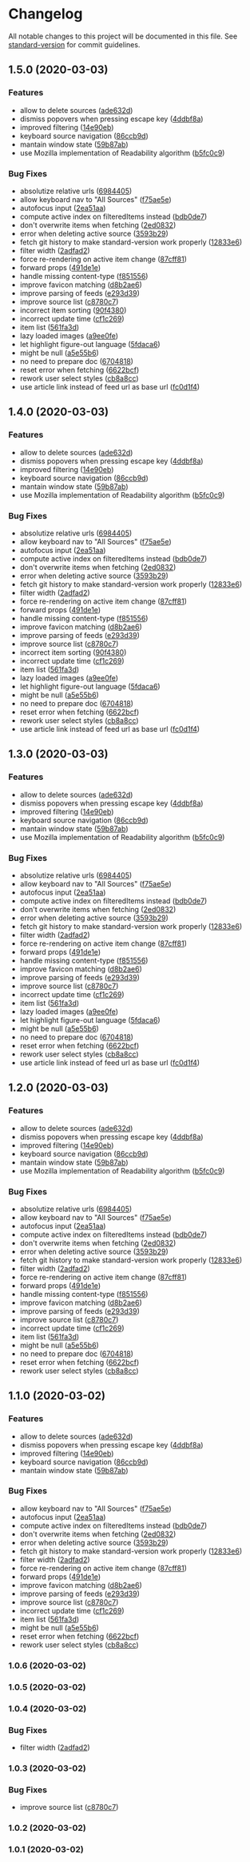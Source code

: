 # Changelog

All notable changes to this project will be documented in this file. See [standard-version](https://github.com/conventional-changelog/standard-version) for commit guidelines.

## 1.5.0 (2020-03-03)


### Features

* allow to delete sources ([ade632d](https://github.com/knoopx/feeder/commit/ade632d6fa6e98cf8ff0bc237f36eb11212ba544))
* dismiss popovers when pressing escape key ([4ddbf8a](https://github.com/knoopx/feeder/commit/4ddbf8ab1687a416238369c47b1e61521cc34254))
* improved filtering ([14e90eb](https://github.com/knoopx/feeder/commit/14e90ebca78b824e58be2a1372b309fa2082f541))
* keyboard source navigation ([86ccb9d](https://github.com/knoopx/feeder/commit/86ccb9de3ecdb16a967f9c12e591aa0505c68eb5))
* mantain window state ([59b87ab](https://github.com/knoopx/feeder/commit/59b87ab0632c63ae39a34c5a4d575e37b910d5d3))
* use Mozilla implementation of Readability algorithm ([b5fc0c9](https://github.com/knoopx/feeder/commit/b5fc0c99d5308bdd713b10d2fd37dfe53dc1a38c))


### Bug Fixes

* absolutize relative urls ([6984405](https://github.com/knoopx/feeder/commit/69844054602b37e927cba735c1228e9eacaee186))
* allow keyboard nav to "All Sources" ([f75ae5e](https://github.com/knoopx/feeder/commit/f75ae5e5c8b89b6e04e7e13576aa719189d9a99e))
* autofocus input ([2ea51aa](https://github.com/knoopx/feeder/commit/2ea51aad5b5ccb4744982d0514c1435c5a3123eb))
* compute active index on filteredItems instead ([bdb0de7](https://github.com/knoopx/feeder/commit/bdb0de75cc126d41cd772a1ee54ba55ba7171bdf))
* don't overwrite items when fetching ([2ed0832](https://github.com/knoopx/feeder/commit/2ed0832f0ef5a58795c25c2ccc6dd61412f1aa6a))
* error when deleting active source ([3593b29](https://github.com/knoopx/feeder/commit/3593b291367a4d6cef11f7938c0f428df94c2bb9))
* fetch git history to make standard-version work properly ([12833e6](https://github.com/knoopx/feeder/commit/12833e64404871a8d9a8348d979048b1c1f82195))
* filter width ([2adfad2](https://github.com/knoopx/feeder/commit/2adfad20998bf035f46d7b3c7b401b5029999db4))
* force re-rendering on active item change ([87cff81](https://github.com/knoopx/feeder/commit/87cff81ecb0a09861f5ef883f30a6b68bd3620c8))
* forward props ([491de1e](https://github.com/knoopx/feeder/commit/491de1e24fa3a489f9682ae28e1da8acbb5f0fd7))
* handle missing content-type ([f851556](https://github.com/knoopx/feeder/commit/f8515566cb9f2aba4933ec08b05e91975b5319a1))
* improve favicon matching ([d8b2ae6](https://github.com/knoopx/feeder/commit/d8b2ae61877c02f6fac2d758581360b679e5ab50))
* improve parsing of feeds ([e293d39](https://github.com/knoopx/feeder/commit/e293d39683d32237e205ddc93f0574797519afc0))
* improve source list ([c8780c7](https://github.com/knoopx/feeder/commit/c8780c7873ddfc477924f9f94cfc72cd36dd519e))
* incorrect item sorting ([90f4380](https://github.com/knoopx/feeder/commit/90f43803068a7ad46e65dc7b1f12c3d423a1e62c))
* incorrect update time ([cf1c269](https://github.com/knoopx/feeder/commit/cf1c26918de14e77c433759d1052f9df743ae6a1))
* item list ([561fa3d](https://github.com/knoopx/feeder/commit/561fa3d61e807c3f2e3069378dd48a7a7d13b689))
* lazy loaded images ([a9ee0fe](https://github.com/knoopx/feeder/commit/a9ee0fe627e802119a5643d217e910c000c238ed))
* let highlight figure-out language ([5fdaca6](https://github.com/knoopx/feeder/commit/5fdaca6db7b31c845f8c327c2762bd489f357cbf))
* might be null ([a5e55b6](https://github.com/knoopx/feeder/commit/a5e55b6737d9190bd832f4433982cc50ff8aa6e4))
* no need to prepare doc ([6704818](https://github.com/knoopx/feeder/commit/670481818d0911a31c8ff73ea8fc514439507f6b))
* reset error when fetching ([6622bcf](https://github.com/knoopx/feeder/commit/6622bcff7a0777314efd845d9a4bee5cb78884a6))
* rework user select styles ([cb8a8cc](https://github.com/knoopx/feeder/commit/cb8a8ccd43ff06db366d804696c46ebf8071a6f4))
* use article link instead of feed url as base url ([fc0d1f4](https://github.com/knoopx/feeder/commit/fc0d1f408fa8e8f94f3a2f6242c041463060c600))

## 1.4.0 (2020-03-03)


### Features

* allow to delete sources ([ade632d](https://github.com/knoopx/feeder/commit/ade632d6fa6e98cf8ff0bc237f36eb11212ba544))
* dismiss popovers when pressing escape key ([4ddbf8a](https://github.com/knoopx/feeder/commit/4ddbf8ab1687a416238369c47b1e61521cc34254))
* improved filtering ([14e90eb](https://github.com/knoopx/feeder/commit/14e90ebca78b824e58be2a1372b309fa2082f541))
* keyboard source navigation ([86ccb9d](https://github.com/knoopx/feeder/commit/86ccb9de3ecdb16a967f9c12e591aa0505c68eb5))
* mantain window state ([59b87ab](https://github.com/knoopx/feeder/commit/59b87ab0632c63ae39a34c5a4d575e37b910d5d3))
* use Mozilla implementation of Readability algorithm ([b5fc0c9](https://github.com/knoopx/feeder/commit/b5fc0c99d5308bdd713b10d2fd37dfe53dc1a38c))


### Bug Fixes

* absolutize relative urls ([6984405](https://github.com/knoopx/feeder/commit/69844054602b37e927cba735c1228e9eacaee186))
* allow keyboard nav to "All Sources" ([f75ae5e](https://github.com/knoopx/feeder/commit/f75ae5e5c8b89b6e04e7e13576aa719189d9a99e))
* autofocus input ([2ea51aa](https://github.com/knoopx/feeder/commit/2ea51aad5b5ccb4744982d0514c1435c5a3123eb))
* compute active index on filteredItems instead ([bdb0de7](https://github.com/knoopx/feeder/commit/bdb0de75cc126d41cd772a1ee54ba55ba7171bdf))
* don't overwrite items when fetching ([2ed0832](https://github.com/knoopx/feeder/commit/2ed0832f0ef5a58795c25c2ccc6dd61412f1aa6a))
* error when deleting active source ([3593b29](https://github.com/knoopx/feeder/commit/3593b291367a4d6cef11f7938c0f428df94c2bb9))
* fetch git history to make standard-version work properly ([12833e6](https://github.com/knoopx/feeder/commit/12833e64404871a8d9a8348d979048b1c1f82195))
* filter width ([2adfad2](https://github.com/knoopx/feeder/commit/2adfad20998bf035f46d7b3c7b401b5029999db4))
* force re-rendering on active item change ([87cff81](https://github.com/knoopx/feeder/commit/87cff81ecb0a09861f5ef883f30a6b68bd3620c8))
* forward props ([491de1e](https://github.com/knoopx/feeder/commit/491de1e24fa3a489f9682ae28e1da8acbb5f0fd7))
* handle missing content-type ([f851556](https://github.com/knoopx/feeder/commit/f8515566cb9f2aba4933ec08b05e91975b5319a1))
* improve favicon matching ([d8b2ae6](https://github.com/knoopx/feeder/commit/d8b2ae61877c02f6fac2d758581360b679e5ab50))
* improve parsing of feeds ([e293d39](https://github.com/knoopx/feeder/commit/e293d39683d32237e205ddc93f0574797519afc0))
* improve source list ([c8780c7](https://github.com/knoopx/feeder/commit/c8780c7873ddfc477924f9f94cfc72cd36dd519e))
* incorrect item sorting ([90f4380](https://github.com/knoopx/feeder/commit/90f43803068a7ad46e65dc7b1f12c3d423a1e62c))
* incorrect update time ([cf1c269](https://github.com/knoopx/feeder/commit/cf1c26918de14e77c433759d1052f9df743ae6a1))
* item list ([561fa3d](https://github.com/knoopx/feeder/commit/561fa3d61e807c3f2e3069378dd48a7a7d13b689))
* lazy loaded images ([a9ee0fe](https://github.com/knoopx/feeder/commit/a9ee0fe627e802119a5643d217e910c000c238ed))
* let highlight figure-out language ([5fdaca6](https://github.com/knoopx/feeder/commit/5fdaca6db7b31c845f8c327c2762bd489f357cbf))
* might be null ([a5e55b6](https://github.com/knoopx/feeder/commit/a5e55b6737d9190bd832f4433982cc50ff8aa6e4))
* no need to prepare doc ([6704818](https://github.com/knoopx/feeder/commit/670481818d0911a31c8ff73ea8fc514439507f6b))
* reset error when fetching ([6622bcf](https://github.com/knoopx/feeder/commit/6622bcff7a0777314efd845d9a4bee5cb78884a6))
* rework user select styles ([cb8a8cc](https://github.com/knoopx/feeder/commit/cb8a8ccd43ff06db366d804696c46ebf8071a6f4))
* use article link instead of feed url as base url ([fc0d1f4](https://github.com/knoopx/feeder/commit/fc0d1f408fa8e8f94f3a2f6242c041463060c600))

## 1.3.0 (2020-03-03)


### Features

* allow to delete sources ([ade632d](https://github.com/knoopx/feeder/commit/ade632d6fa6e98cf8ff0bc237f36eb11212ba544))
* dismiss popovers when pressing escape key ([4ddbf8a](https://github.com/knoopx/feeder/commit/4ddbf8ab1687a416238369c47b1e61521cc34254))
* improved filtering ([14e90eb](https://github.com/knoopx/feeder/commit/14e90ebca78b824e58be2a1372b309fa2082f541))
* keyboard source navigation ([86ccb9d](https://github.com/knoopx/feeder/commit/86ccb9de3ecdb16a967f9c12e591aa0505c68eb5))
* mantain window state ([59b87ab](https://github.com/knoopx/feeder/commit/59b87ab0632c63ae39a34c5a4d575e37b910d5d3))
* use Mozilla implementation of Readability algorithm ([b5fc0c9](https://github.com/knoopx/feeder/commit/b5fc0c99d5308bdd713b10d2fd37dfe53dc1a38c))


### Bug Fixes

* absolutize relative urls ([6984405](https://github.com/knoopx/feeder/commit/69844054602b37e927cba735c1228e9eacaee186))
* allow keyboard nav to "All Sources" ([f75ae5e](https://github.com/knoopx/feeder/commit/f75ae5e5c8b89b6e04e7e13576aa719189d9a99e))
* autofocus input ([2ea51aa](https://github.com/knoopx/feeder/commit/2ea51aad5b5ccb4744982d0514c1435c5a3123eb))
* compute active index on filteredItems instead ([bdb0de7](https://github.com/knoopx/feeder/commit/bdb0de75cc126d41cd772a1ee54ba55ba7171bdf))
* don't overwrite items when fetching ([2ed0832](https://github.com/knoopx/feeder/commit/2ed0832f0ef5a58795c25c2ccc6dd61412f1aa6a))
* error when deleting active source ([3593b29](https://github.com/knoopx/feeder/commit/3593b291367a4d6cef11f7938c0f428df94c2bb9))
* fetch git history to make standard-version work properly ([12833e6](https://github.com/knoopx/feeder/commit/12833e64404871a8d9a8348d979048b1c1f82195))
* filter width ([2adfad2](https://github.com/knoopx/feeder/commit/2adfad20998bf035f46d7b3c7b401b5029999db4))
* force re-rendering on active item change ([87cff81](https://github.com/knoopx/feeder/commit/87cff81ecb0a09861f5ef883f30a6b68bd3620c8))
* forward props ([491de1e](https://github.com/knoopx/feeder/commit/491de1e24fa3a489f9682ae28e1da8acbb5f0fd7))
* handle missing content-type ([f851556](https://github.com/knoopx/feeder/commit/f8515566cb9f2aba4933ec08b05e91975b5319a1))
* improve favicon matching ([d8b2ae6](https://github.com/knoopx/feeder/commit/d8b2ae61877c02f6fac2d758581360b679e5ab50))
* improve parsing of feeds ([e293d39](https://github.com/knoopx/feeder/commit/e293d39683d32237e205ddc93f0574797519afc0))
* improve source list ([c8780c7](https://github.com/knoopx/feeder/commit/c8780c7873ddfc477924f9f94cfc72cd36dd519e))
* incorrect update time ([cf1c269](https://github.com/knoopx/feeder/commit/cf1c26918de14e77c433759d1052f9df743ae6a1))
* item list ([561fa3d](https://github.com/knoopx/feeder/commit/561fa3d61e807c3f2e3069378dd48a7a7d13b689))
* lazy loaded images ([a9ee0fe](https://github.com/knoopx/feeder/commit/a9ee0fe627e802119a5643d217e910c000c238ed))
* let highlight figure-out language ([5fdaca6](https://github.com/knoopx/feeder/commit/5fdaca6db7b31c845f8c327c2762bd489f357cbf))
* might be null ([a5e55b6](https://github.com/knoopx/feeder/commit/a5e55b6737d9190bd832f4433982cc50ff8aa6e4))
* no need to prepare doc ([6704818](https://github.com/knoopx/feeder/commit/670481818d0911a31c8ff73ea8fc514439507f6b))
* reset error when fetching ([6622bcf](https://github.com/knoopx/feeder/commit/6622bcff7a0777314efd845d9a4bee5cb78884a6))
* rework user select styles ([cb8a8cc](https://github.com/knoopx/feeder/commit/cb8a8ccd43ff06db366d804696c46ebf8071a6f4))
* use article link instead of feed url as base url ([fc0d1f4](https://github.com/knoopx/feeder/commit/fc0d1f408fa8e8f94f3a2f6242c041463060c600))

## 1.2.0 (2020-03-03)


### Features

* allow to delete sources ([ade632d](https://github.com/knoopx/feeder/commit/ade632d6fa6e98cf8ff0bc237f36eb11212ba544))
* dismiss popovers when pressing escape key ([4ddbf8a](https://github.com/knoopx/feeder/commit/4ddbf8ab1687a416238369c47b1e61521cc34254))
* improved filtering ([14e90eb](https://github.com/knoopx/feeder/commit/14e90ebca78b824e58be2a1372b309fa2082f541))
* keyboard source navigation ([86ccb9d](https://github.com/knoopx/feeder/commit/86ccb9de3ecdb16a967f9c12e591aa0505c68eb5))
* mantain window state ([59b87ab](https://github.com/knoopx/feeder/commit/59b87ab0632c63ae39a34c5a4d575e37b910d5d3))
* use Mozilla implementation of Readability algorithm ([b5fc0c9](https://github.com/knoopx/feeder/commit/b5fc0c99d5308bdd713b10d2fd37dfe53dc1a38c))


### Bug Fixes

* absolutize relative urls ([6984405](https://github.com/knoopx/feeder/commit/69844054602b37e927cba735c1228e9eacaee186))
* allow keyboard nav to "All Sources" ([f75ae5e](https://github.com/knoopx/feeder/commit/f75ae5e5c8b89b6e04e7e13576aa719189d9a99e))
* autofocus input ([2ea51aa](https://github.com/knoopx/feeder/commit/2ea51aad5b5ccb4744982d0514c1435c5a3123eb))
* compute active index on filteredItems instead ([bdb0de7](https://github.com/knoopx/feeder/commit/bdb0de75cc126d41cd772a1ee54ba55ba7171bdf))
* don't overwrite items when fetching ([2ed0832](https://github.com/knoopx/feeder/commit/2ed0832f0ef5a58795c25c2ccc6dd61412f1aa6a))
* error when deleting active source ([3593b29](https://github.com/knoopx/feeder/commit/3593b291367a4d6cef11f7938c0f428df94c2bb9))
* fetch git history to make standard-version work properly ([12833e6](https://github.com/knoopx/feeder/commit/12833e64404871a8d9a8348d979048b1c1f82195))
* filter width ([2adfad2](https://github.com/knoopx/feeder/commit/2adfad20998bf035f46d7b3c7b401b5029999db4))
* force re-rendering on active item change ([87cff81](https://github.com/knoopx/feeder/commit/87cff81ecb0a09861f5ef883f30a6b68bd3620c8))
* forward props ([491de1e](https://github.com/knoopx/feeder/commit/491de1e24fa3a489f9682ae28e1da8acbb5f0fd7))
* handle missing content-type ([f851556](https://github.com/knoopx/feeder/commit/f8515566cb9f2aba4933ec08b05e91975b5319a1))
* improve favicon matching ([d8b2ae6](https://github.com/knoopx/feeder/commit/d8b2ae61877c02f6fac2d758581360b679e5ab50))
* improve parsing of feeds ([e293d39](https://github.com/knoopx/feeder/commit/e293d39683d32237e205ddc93f0574797519afc0))
* improve source list ([c8780c7](https://github.com/knoopx/feeder/commit/c8780c7873ddfc477924f9f94cfc72cd36dd519e))
* incorrect update time ([cf1c269](https://github.com/knoopx/feeder/commit/cf1c26918de14e77c433759d1052f9df743ae6a1))
* item list ([561fa3d](https://github.com/knoopx/feeder/commit/561fa3d61e807c3f2e3069378dd48a7a7d13b689))
* might be null ([a5e55b6](https://github.com/knoopx/feeder/commit/a5e55b6737d9190bd832f4433982cc50ff8aa6e4))
* no need to prepare doc ([6704818](https://github.com/knoopx/feeder/commit/670481818d0911a31c8ff73ea8fc514439507f6b))
* reset error when fetching ([6622bcf](https://github.com/knoopx/feeder/commit/6622bcff7a0777314efd845d9a4bee5cb78884a6))
* rework user select styles ([cb8a8cc](https://github.com/knoopx/feeder/commit/cb8a8ccd43ff06db366d804696c46ebf8071a6f4))

## 1.1.0 (2020-03-02)


### Features

* allow to delete sources ([ade632d](https://github.com/knoopx/feeder/commit/ade632d6fa6e98cf8ff0bc237f36eb11212ba544))
* dismiss popovers when pressing escape key ([4ddbf8a](https://github.com/knoopx/feeder/commit/4ddbf8ab1687a416238369c47b1e61521cc34254))
* improved filtering ([14e90eb](https://github.com/knoopx/feeder/commit/14e90ebca78b824e58be2a1372b309fa2082f541))
* keyboard source navigation ([86ccb9d](https://github.com/knoopx/feeder/commit/86ccb9de3ecdb16a967f9c12e591aa0505c68eb5))
* mantain window state ([59b87ab](https://github.com/knoopx/feeder/commit/59b87ab0632c63ae39a34c5a4d575e37b910d5d3))


### Bug Fixes

* allow keyboard nav to "All Sources" ([f75ae5e](https://github.com/knoopx/feeder/commit/f75ae5e5c8b89b6e04e7e13576aa719189d9a99e))
* autofocus input ([2ea51aa](https://github.com/knoopx/feeder/commit/2ea51aad5b5ccb4744982d0514c1435c5a3123eb))
* compute active index on filteredItems instead ([bdb0de7](https://github.com/knoopx/feeder/commit/bdb0de75cc126d41cd772a1ee54ba55ba7171bdf))
* don't overwrite items when fetching ([2ed0832](https://github.com/knoopx/feeder/commit/2ed0832f0ef5a58795c25c2ccc6dd61412f1aa6a))
* error when deleting active source ([3593b29](https://github.com/knoopx/feeder/commit/3593b291367a4d6cef11f7938c0f428df94c2bb9))
* fetch git history to make standard-version work properly ([12833e6](https://github.com/knoopx/feeder/commit/12833e64404871a8d9a8348d979048b1c1f82195))
* filter width ([2adfad2](https://github.com/knoopx/feeder/commit/2adfad20998bf035f46d7b3c7b401b5029999db4))
* force re-rendering on active item change ([87cff81](https://github.com/knoopx/feeder/commit/87cff81ecb0a09861f5ef883f30a6b68bd3620c8))
* forward props ([491de1e](https://github.com/knoopx/feeder/commit/491de1e24fa3a489f9682ae28e1da8acbb5f0fd7))
* improve favicon matching ([d8b2ae6](https://github.com/knoopx/feeder/commit/d8b2ae61877c02f6fac2d758581360b679e5ab50))
* improve parsing of feeds ([e293d39](https://github.com/knoopx/feeder/commit/e293d39683d32237e205ddc93f0574797519afc0))
* improve source list ([c8780c7](https://github.com/knoopx/feeder/commit/c8780c7873ddfc477924f9f94cfc72cd36dd519e))
* incorrect update time ([cf1c269](https://github.com/knoopx/feeder/commit/cf1c26918de14e77c433759d1052f9df743ae6a1))
* item list ([561fa3d](https://github.com/knoopx/feeder/commit/561fa3d61e807c3f2e3069378dd48a7a7d13b689))
* might be null ([a5e55b6](https://github.com/knoopx/feeder/commit/a5e55b6737d9190bd832f4433982cc50ff8aa6e4))
* reset error when fetching ([6622bcf](https://github.com/knoopx/feeder/commit/6622bcff7a0777314efd845d9a4bee5cb78884a6))
* rework user select styles ([cb8a8cc](https://github.com/knoopx/feeder/commit/cb8a8ccd43ff06db366d804696c46ebf8071a6f4))

### 1.0.6 (2020-03-02)

### 1.0.5 (2020-03-02)

### 1.0.4 (2020-03-02)


### Bug Fixes

* filter width ([2adfad2](https://github.com/knoopx/feeder/commit/2adfad20998bf035f46d7b3c7b401b5029999db4))

### 1.0.3 (2020-03-02)


### Bug Fixes

* improve source list ([c8780c7](https://github.com/knoopx/feeder/commit/c8780c7873ddfc477924f9f94cfc72cd36dd519e))

### 1.0.2 (2020-03-02)

### 1.0.1 (2020-03-02)
